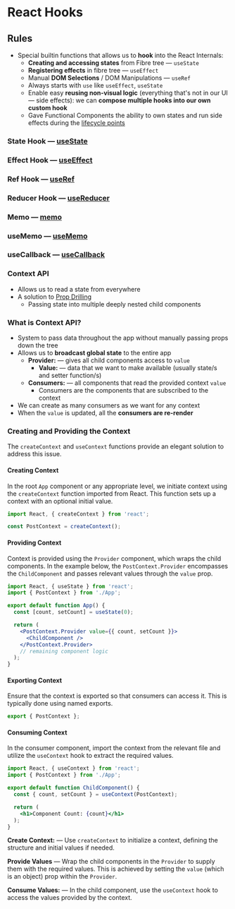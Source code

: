 # React Hooks

## Rules

- Special builtin functions that allows us to **hook** into the React Internals:
  - **Creating and accessing states** from Fibre tree &mdash; `useState`
  - **Registering effects** in fibre tree &mdash; `useEffect`
  - Manual **DOM Selections** / DOM Manipulations &mdash; `useRef`
  - Always starts with `use` like `useEffect`, `useState`
  - Enable easy **reusing non-visual logic** (everything that's not in our UI &mdash; side effects): we can **compose multiple hooks into our own custom hook**
  - Gave Functional Components  the ability to own states and run side effects during the [lifecycle points](React%20Component%20Design.md#component-instance-lifecycle)

### State Hook &mdash; [useState](React%20Use%20State.md)

### Effect Hook &mdash; [useEffect](React%20Use%20Effect.md)

### Ref Hook &mdash; [useRef](React%20Use%20Ref.md)

### Reducer Hook &mdash; [useReducer](React%20Use%20Reducer%20Hook.md)

### Memo &mdash; [memo](React%20Memoization.md)

### useMemo &mdash; [useMemo](React%20Memoization.md#usememo-hook)

### useCallback &mdash; [useCallback](React%20Memoization.md#usecallback-hook)

### Context API

- Allows us to read a state from everywhere
- A solution to [Prop Drilling](React%20Props.md#props-drilling)
  - Passing state into multiple deeply nested child components

### What is Context API?

- System to pass data throughout the app without manually passing props down the tree
- Allows us to **broadcast global state** to the entire app
  - **Provider:** &mdash; gives all child components access to `value`
    - **Value:** &mdash; data that we want to make available (usually state/s and setter function/s)
  - **Consumers:** &mdash; all components that read the provided context `value`
    - Consumers are the components that are subscribed to the context
- We can create as many consumers as we want for any context
- When the `value` is updated, all the **consumers are re-render**

### Creating and Providing the Context

The `createContext` and `useContext` functions provide an elegant solution to address this issue.

#### **Creating Context**

In the root `App` component or any appropriate level, we initiate context using the `createContext` function imported from React. This function sets up a context with an optional initial value.

```jsx
import React, { createContext } from 'react';

const PostContext = createContext();
```

#### Providing Context

Context is provided using the `Provider` component, which wraps the child components. In the example below, the `PostContext.Provider` encompasses the `ChildComponent` and passes relevant values through the `value` prop.

```jsx
import React, { useState } from 'react';
import { PostContext } from './App';

export default function App() {
  const [count, setCount] = useState(0);

  return (
    <PostContext.Provider value={{ count, setCount }}>
      <ChildComponent />
    </PostContext.Provider>
    // remaining component logic
  );
}
```

#### Exporting Context

Ensure that the context is exported so that consumers can access it. This is typically done using named exports.

```jsx
export { PostContext };
```

#### Consuming Context

In the consumer component, import the context from the relevant file and utilize the `useContext` hook to extract the required values.

```jsx
import React, { useContext } from 'react';
import { PostContext } from './App';

export default function ChildComponent() {
  const { count, setCount } = useContext(PostContext);

  return (
    <h1>Component Count: {count}</h1>
  );
}
```

**Create Context:** &mdash; Use `createContext` to initialize a context, defining the structure and initial values if needed.

**Provide Values** &mdash; Wrap the child components in the `Provider` to supply them with the required values. This is achieved by setting the `value` (which is an object) prop within the `Provider`.

**Consume Values:** &mdash; In the child component, use the `useContext` hook to access the values provided by the context.
